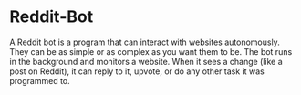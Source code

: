 # Reddit-Bot
A Reddit bot is a program that can interact with websites autonomously. They can be as simple or as complex as you want them to be.  The bot runs in the background and monitors a website. When it sees a change (like a post on Reddit), it can reply to it, upvote, or do any other task it was programmed to.
